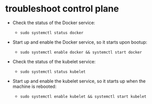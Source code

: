 # troubleshoot control plane

- Check the status of the Docker service:
    - `sudo systemctl status docker`

- Start up and enable the Docker service, so it starts upon bootup:
    - `sudo systemctl enable docker && systemctl start docker`

- Check the status of the kubelet service:
    - `sudo systemctl status kubelet`

- Start up and enable the kubelet service, so it starts up when the machine is rebooted:
    - `sudo systemctl enable kubelet && systemctl start kubelet`